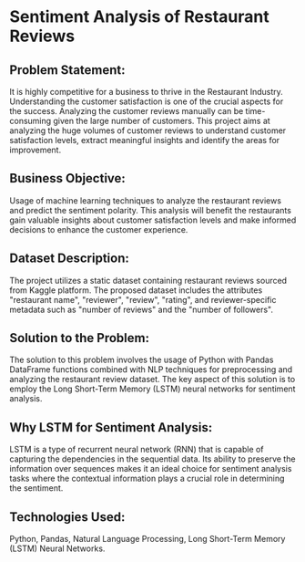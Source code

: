 # Sentiment Analysis of Restaurant Reviews

## Problem Statement:
It is highly competitive for a business to thrive in the Restaurant Industry. Understanding the customer satisfaction is one of the crucial aspects for the success. Analyzing the customer reviews manually can be time-consuming given the large number of customers. This project aims at analyzing the huge volumes of customer reviews to understand customer satisfaction levels, extract meaningful insights and identify the areas for improvement.

## Business Objective:
Usage of machine learning techniques to analyze the restaurant reviews and predict the sentiment polarity. This analysis will benefit the restaurants gain valuable insights about customer satisfaction levels and make informed decisions to enhance the customer experience.

## Dataset Description:
The project utilizes a static dataset containing restaurant reviews sourced from Kaggle platform. The proposed dataset includes the attributes "restaurant name", "reviewer", "review", "rating", and reviewer-specific metadata such as "number of reviews" and the "number of followers".

## Solution to the Problem:
The solution to this problem involves the usage of Python with Pandas DataFrame functions combined with NLP techniques for preprocessing and analyzing the restaurant review dataset. The key aspect of this solution is to employ the Long Short-Term Memory (LSTM) neural networks for sentiment analysis.

## Why LSTM for Sentiment Analysis:
LSTM is a type of recurrent neural network (RNN) that is capable of capturing the dependencies in the sequential data. Its ability to preserve the information over sequences makes it an ideal choice for sentiment analysis tasks where the contextual information plays a crucial role in determining the sentiment.

## Technologies Used:
Python, Pandas, Natural Language Processing, Long Short-Term Memory (LSTM) Neural Networks.